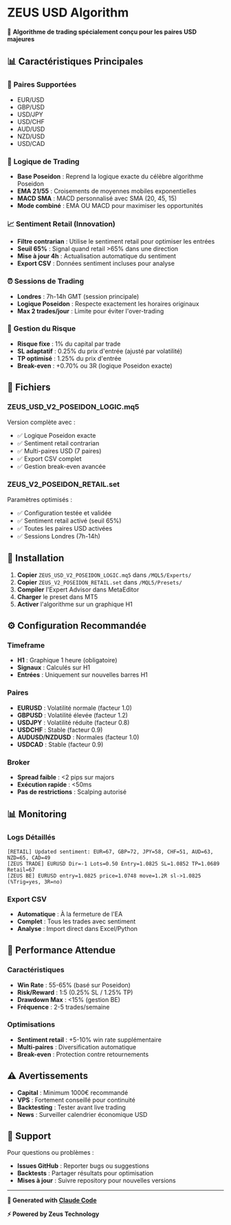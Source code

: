 # ZEUS USD Algorithm

🚀 **Algorithme de trading spécialement conçu pour les paires USD majeures**

## 📊 **Caractéristiques Principales**

### 🎯 **Paires Supportées**
- EUR/USD
- GBP/USD
- USD/JPY
- USD/CHF
- AUD/USD
- NZD/USD
- USD/CAD

### 🧠 **Logique de Trading**
- **Base Poseidon** : Reprend la logique exacte du célèbre algorithme Poseidon
- **EMA 21/55** : Croisements de moyennes mobiles exponentielles
- **MACD SMA** : MACD personnalisé avec SMA (20, 45, 15)
- **Mode combiné** : EMA OU MACD pour maximiser les opportunités

### 📈 **Sentiment Retail (Innovation)**
- **Filtre contrarian** : Utilise le sentiment retail pour optimiser les entrées
- **Seuil 65%** : Signal quand retail >65% dans une direction
- **Mise à jour 4h** : Actualisation automatique du sentiment
- **Export CSV** : Données sentiment incluses pour analyse

### ⏰ **Sessions de Trading**
- **Londres** : 7h-14h GMT (session principale)
- **Logique Poseidon** : Respecte exactement les horaires originaux
- **Max 2 trades/jour** : Limite pour éviter l'over-trading

### 🎯 **Gestion du Risque**
- **Risque fixe** : 1% du capital par trade
- **SL adaptatif** : 0.25% du prix d'entrée (ajusté par volatilité)
- **TP optimisé** : 1.25% du prix d'entrée
- **Break-even** : +0.70% ou 3R (logique Poseidon exacte)

## 📁 **Fichiers**

### **ZEUS_USD_V2_POSEIDON_LOGIC.mq5**
Version complète avec :
- ✅ Logique Poseidon exacte
- ✅ Sentiment retail contrarian
- ✅ Multi-paires USD (7 paires)
- ✅ Export CSV complet
- ✅ Gestion break-even avancée

### **ZEUS_V2_POSEIDON_RETAIL.set**
Paramètres optimisés :
- ✅ Configuration testée et validée
- ✅ Sentiment retail activé (seuil 65%)
- ✅ Toutes les paires USD activées
- ✅ Sessions Londres (7h-14h)

## 🚀 **Installation**

1. **Copier** `ZEUS_USD_V2_POSEIDON_LOGIC.mq5` dans `/MQL5/Experts/`
2. **Copier** `ZEUS_V2_POSEIDON_RETAIL.set` dans `/MQL5/Presets/`
3. **Compiler** l'Expert Advisor dans MetaEditor
4. **Charger** le preset dans MT5
5. **Activer** l'algorithme sur un graphique H1

## ⚙️ **Configuration Recommandée**

### **Timeframe**
- **H1** : Graphique 1 heure (obligatoire)
- **Signaux** : Calculés sur H1
- **Entrées** : Uniquement sur nouvelles barres H1

### **Paires**
- **EURUSD** : Volatilité normale (facteur 1.0)
- **GBPUSD** : Volatilité élevée (facteur 1.2)
- **USDJPY** : Volatilité réduite (facteur 0.8)
- **USDCHF** : Stable (facteur 0.9)
- **AUDUSD/NZDUSD** : Normales (facteur 1.0)
- **USDCAD** : Stable (facteur 0.9)

### **Broker**
- **Spread faible** : <2 pips sur majors
- **Exécution rapide** : <50ms
- **Pas de restrictions** : Scalping autorisé

## 📊 **Monitoring**

### **Logs Détaillés**
```
[RETAIL] Updated sentiment: EUR=67, GBP=72, JPY=58, CHF=51, AUD=63, NZD=65, CAD=49
[ZEUS TRADE] EURUSD Dir=-1 Lots=0.50 Entry=1.0825 SL=1.0852 TP=1.0689 Retail=67
[ZEUS BE] EURUSD entry=1.0825 price=1.0748 move=1.2R sl->1.0825 (%Trig=yes, 3R=no)
```

### **Export CSV**
- **Automatique** : À la fermeture de l'EA
- **Complet** : Tous les trades avec sentiment
- **Analyse** : Import direct dans Excel/Python

## 🎯 **Performance Attendue**

### **Caractéristiques**
- **Win Rate** : 55-65% (basé sur Poseidon)
- **Risk/Reward** : 1:5 (0.25% SL / 1.25% TP)
- **Drawdown Max** : <15% (gestion BE)
- **Fréquence** : 2-5 trades/semaine

### **Optimisations**
- **Sentiment retail** : +5-10% win rate supplémentaire
- **Multi-paires** : Diversification automatique
- **Break-even** : Protection contre retournements

## ⚠️ **Avertissements**

- **Capital** : Minimum 1000€ recommandé
- **VPS** : Fortement conseillé pour continuité
- **Backtesting** : Tester avant live trading
- **News** : Surveiller calendrier économique USD

## 🔧 **Support**

Pour questions ou problèmes :
- **Issues GitHub** : Reporter bugs ou suggestions
- **Backtests** : Partager résultats pour optimisation
- **Mises à jour** : Suivre repository pour nouvelles versions

---

**🤖 Generated with [Claude Code](https://claude.com/claude-code)**

**⚡ Powered by Zeus Technology**